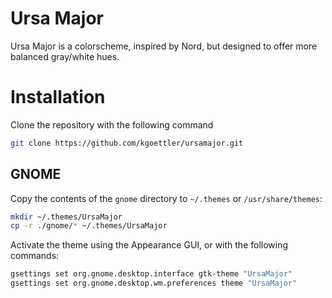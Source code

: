 # Ursa Major

Ursa Major is a colorscheme, inspired by Nord, but designed to offer more 
balanced gray/white hues.

# Installation

Clone the repository with the following command

```bash
git clone https://github.com/kgoettler/ursamajor.git
```

## GNOME

Copy the contents of the `gnome` directory to `~/.themes` or `/usr/share/themes`:

```bash
mkdir ~/.themes/UrsaMajor
cp -r ./gnome/* ~/.themes/UrsaMajor
```

Activate the theme using the Appearance GUI, or with the following commands:

```bash
gsettings set org.gnome.desktop.interface gtk-theme "UrsaMajor"
gsettings set org.gnome.desktop.wm.preferences theme "UrsaMajor"
```
